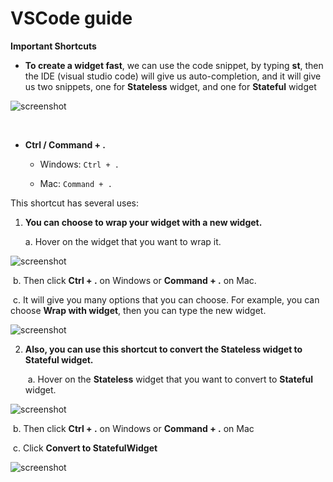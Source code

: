 # VSCode guide

**Important Shortcuts**

- **To create a widget fast**, we can use the code snippet, by typing **st**, then the IDE (visual studio code) will give us auto-completion, and it will give us two snippets, one for **Stateless** widget, and one for **Stateful** widget

![screenshot](https://lh5.googleusercontent.com/5zbehphiCN6rdbGBQ5faCudWZ8zWsbzzexWBV2FsbzSx6t5gbatGzsy-stsffwEKBvGSFreJYPsS0rhdnvIgN1zSAXolResfcKExVIR3ThIDK_3EO73YFuB858TmGTwIZc-2MpYj)

​

- **Ctrl / Command + .**

  - Windows: `Ctrl + . `

  - Mac: `Command + .`

This shortcut has several uses:

1.  **You can choose to wrap your widget with a new widget.**

    a. Hover on the widget that you want to wrap it.

![screenshot](https://lh6.googleusercontent.com/Ud8ZctY8Io50ihRiiN6KjsRQB4dJCgfwdeTVQNPH9qbXCbsa8wPh2Uyg_zwqctilMH8GcwrsCqd5bnn2edpcnPraMOUzngTP8dHBW0ijkQR96AHz8bZyTD_yxz7_Wwe1tu5kzWmj)

​ b. Then click **Ctrl + .** on Windows or **Command + .** on Mac.

​ c. It will give you many options that you can choose. For example, you can choose **Wrap with widget**, then you can type the new widget.

![screenshot](https://lh5.googleusercontent.com/n5jfKCGM3_QvFNHLnloeApFME4agOtPtwpHiydqstiW-eqgZWjpm7vrRr8aA7YKZRYSIBC7mWsho3Fs_1ZTWXEcRcXB4Fwu92QAEUQa-5r93qj9bSCi6Z-N0yRTdaL1MF3fUeBL9)
​

2. **Also, you can use this shortcut to convert the Stateless widget to Stateful widget.**

   ​ a. Hover on the **Stateless** widget that you want to convert to **Stateful** widget.

![screenshot](https://lh4.googleusercontent.com/RDcvCS3FVNlLUKYCuZ9fV5BZPv2RqzPYE5p0eQ6dZ3FDsU9agGiXPCG7Kr6BFAUYi7nyPdfnGisKvj3Dkce1f0vcvKHHZzB1lpZwbxm-Nk6M6D3OB3sNG_Cwc2gM8ZLy47nJlyVB)
​

​ b. Then click **Ctrl + .** on Windows or **Command + .** on Mac

​ c. Click **Convert to StatefulWidget**

![screenshot](https://lh4.googleusercontent.com/ZyIFIXZay07NPHty6XtPCR0GvQFhAnLkuuA9Zt4mQaDk8OCQk7cNJhbFGrvVp2L9IROM9P808KFioWFrC3OsRf5KFcmRb6HZ4_mop-J-SXYBBvAaRxoO-qCfK232g86hN3ugIO-P)
​
